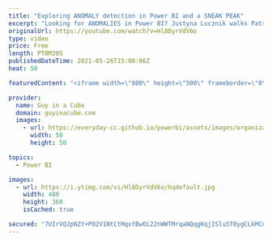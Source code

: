```yaml
---
title: "Exploring ANOMALY detection in Power BI and a SNEAK PEAK"
excerpt: "Looking for ANOMALIES in Power BI? Justyna Lucznik walks Patrick through the new anomaly detection in Power BI and gives a SNEAK PEAK at what's coming!  Anomaly detection:  https://docs.microsoft.com/power-bi/visuals/power-bi-visualization-anomaly-detection  📢 Become a member: https://guyinacu.be/membership"
originalUrl: https://youtube.com/watch?v=Hl8DyrVdV6o
type: video
price: Free
length: PT8M20S
publishedDateTime: 2021-05-26T15:00:06Z
heat: 50

featuredContent: "<iframe width=\"800\" height=\"500\" frameborder=\"0\" src=\"https://www.youtube.com/embed/Hl8DyrVdV6o\" allow=\"accelerometer; autoplay; encrypted-media; gyroscope; picture-in-picture\" allowfullscreen></iframe>"

provider:
  name: Guy in a Cube
  domain: guyinacube.com
  images:
    - url: https://everyday-cc.github.io/powerbi/assets/images/organizations/guyinacube.com-50x50.jpg
      width: 50
      height: 50

topics:
  - Power BI

images:
  - url: https://i.ytimg.com/vi/Hl8DyrVdV6o/hqdefault.jpg
    width: 480
    height: 360
    isCached: true

secured: "7UIrVQJpNZY+PO2V1NtCtMqxtBwOi22nWWTMrqaNQqgKqjISlu5T0ygCLkMCegE/vp+A7ZCQwEyx7TEds1pw6UOq/yGMNt6Kc5VZZdlRKxWDR0Z7GpvL+0ikDZzc4yyWkKq4k7Z2VkPa+ULmhTDwGQutgHAxP4nBZbrwyCfaNwV0163l54wnjUUtTbjiS3yVV/3KpMkkVaHq88Iumdm00poZ4qDo9cWPhIBy0jIioEQLLWv1/CLR9IzjUmS+aoFzlSyT8F/6Afe9c1kEgbADxdsL5SmZrfOn825lBrA1Oizp7zIEaH0PS3+w0OTEnIZrnW//dVHV2KsUH91ACL2NQ/Efv/CgirRqYa/xG28rrQ0ZZcBgsvKlMOoY8BrXLoUIiVzggtGtQ7iLNYIm4pj72+pKpLd3V+kJxg4rR4410mk=;SasJCTnx0TpE1suCyYpbyw=="
---
```


